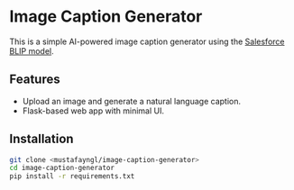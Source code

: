 # Image Caption Generator

This is a simple AI-powered image caption generator using the [Salesforce BLIP model](https://huggingface.co/Salesforce/blip-image-captioning-base).

## Features
- Upload an image and generate a natural language caption.
- Flask-based web app with minimal UI.

## Installation
```bash
git clone <mustafayngl/image-caption-generator>
cd image-caption-generator
pip install -r requirements.txt

